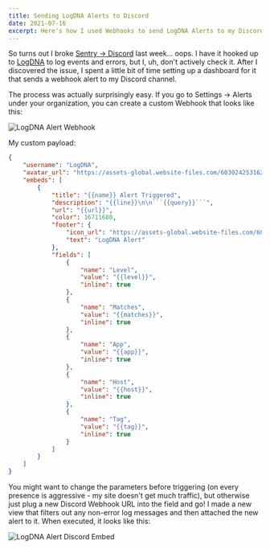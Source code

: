 ```yaml
---
title: Sending LogDNA Alerts to Discord
date: 2021-07-16
excerpt: Here's how I used Webhooks to send LogDNA Alerts to my Discord server
---
```


So turns out I broke [Sentry → Discord](https://sentrydiscord.dev) last week... oops. I have it hooked up to [LogDNA](https://www.logdna.com/) to log events and errors, but I, uh, don't actively check it. After I discovered the issue, I spent a little bit of time setting up a dashboard for it that sends a webhook alert to my Discord channel.

The process was actually surprisingly easy. If you go to Settings -> Alerts under your organization, you can create a custom Webhook that looks like this:

![LogDNA Alert Webhook](/images/posts/logdna_alert.png)

My custom payload:

````json
{
	"username": "LogDNA",
	"avatar_url": "https://assets-global.website-files.com/603024253162e837e0c31b6f/603024253162e8e6eac31e49_LogDNA%20webclip.png",
	"embeds": [
		{
			"title": "{{name}} Alert Triggered",
			"description": "{{line}}\n\n```{{query}}```",
			"url": "{{url}}",
			"color": 16711680,
			"footer": {
				"icon_url": "https://assets-global.website-files.com/603024253162e837e0c31b6f/603024253162e8e6eac31e49_LogDNA%20webclip.png",
				"text": "LogDNA Alert"
			},
			"fields": [
				{
					"name": "Level",
					"value": "{{level}}",
					"inline": true
				},
				{
					"name": "Matches",
					"value": "{{matches}}",
					"inline": true
				},
				{
					"name": "App",
					"value": "{{app}}",
					"inline": true
				},
				{
					"name": "Host",
					"value": "{{host}}",
					"inline": true
				},
				{
					"name": "Tag",
					"value": "{{tag}}",
					"inline": true
				}
			]
		}
	]
}
````

You might want to change the parameters before triggering (on every presence is aggressive - my site doesn't get much traffic), but otherwise just plug a new Discord Webhook URL into the field and go! I made a new view that filters out any non-error log messages and then attached the new alert to it. When executed, it looks like this:

![LogDNA Alert Discord Embed](/images/posts/logdna_discord.png)
